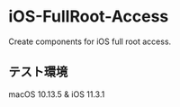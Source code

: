 # iOS-FullRoot-Access
Create components for iOS full root access.

## テスト環境
macOS 10.13.5 & iOS 11.3.1
